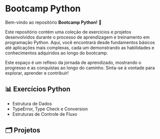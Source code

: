 # Bootcamp Python

Bem-vindo ao repositório **Bootcamp Python!** 🌟

Este repositório contém uma coleção de exercícios e projetos desenvolvidos durante o processo de aprendizagem e treinamento em programação Python. Aqui, você encontrará desde fundamentos básicos até aplicações mais complexas, cada um demonstrando as habilidades e conhecimentos adquiridos ao longo do bootcamp.

Este espaço é um reflexo da jornada de aprendizado, mostrando o progresso e as conquistas ao longo do caminho. Sinta-se à vontade para explorar, aprender e contribuir! 



## 📊 Exercícios Python

* Estrutura de Dados
* TypeError, Type Check e Conversion
* Estruturas de Controle de Fluxo


## 🗂️ Projetos

